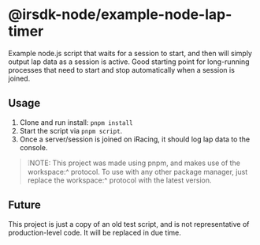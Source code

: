 # @irsdk-node/example-node-lap-timer

Example node.js script that waits for a session to start, and then will simply output lap data as a session is active. Good starting point for long-running processes that need to start and stop automatically when a session is joined.

## Usage

1. Clone and run install: `pnpm install`
2. Start the script via `pnpm script`.
3. Once a server/session is joined on iRacing, it should log lap data to the console.

> ❕NOTE: This project was made using pnpm, and makes use of the workspace:^ protocol. To use with any other package manager, just replace the workspace:^ protocol with the latest version.

## Future

This project is just a copy of an old test script, and is not representative of 
production-level code. It will be replaced in due time.
